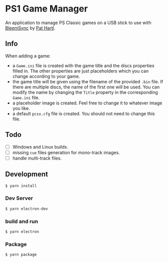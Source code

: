 # PS1 Game Manager

An application to manage PS Classic games on a USB stick to use with [BleemSync](https://github.com/pathartl/BleemSync) by [Pat Hartl](https://github.com/pathartl).

## Info

When adding a game:

- a `Game.ini` file is created with the game title and the discs properties filled in. The other
  properties are just placeholders which you can change according to your game.
- the game title will be given using the filename of the provided `.bin` file.
  If there are multiple discs, the name of the first one will be used. You can modify the name
  by changing the `Title` property in the corresponding `Game.ini` file.
- a placeholder image is created. Feel free to change it to whatever image you like.
- a default `pcsx.cfg` file is created. You should not need to change this file.

## Todo

- [ ] Windows and Linux builds.
- [ ] missing `cue` files generation for mono-track images.
- [ ] handle multi-track files.

## Development

```
$ yarn install
```

### Dev Server

```
$ yarn electron-dev
```

### build and run

```
$ yarn electron
```

### Package

```
$ yarn package
```
